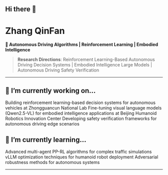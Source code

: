 ## Hi there 👋
# Zhang QinFan 
**🚀 Autonomous Driving Algorithms | Reinforcement Learning | Embodied Intelligence**  
[](mailto:zy2343304@buaa.edu.cn)

> **Research Directions**: Reinforcement Learning-Based Autonomous Driving Decision Systems | Embodied Intelligence Large Models | Autonomous Driving Safety Verification  
---

## 🔭 ​​I’m currently working on...​​
Building ​​reinforcement learning-based decision systems​​ for autonomous vehicles at Zhongguancun National Lab
Fine-tuning ​​visual language models (Qwen2.5-VL)​​ for embodied intelligence applications at Beijing Humanoid Robotics Innovation Center
Developing ​​safety verification frameworks​​ for autonomous driving edge scenarios

## 🌱 ​​I’m currently learning...​​
Advanced ​​multi-agent PP-RL algorithms​​ for complex traffic simulations
​​vLLM optimization techniques​​ for humanoid robot deployment
​​Adversarial robustness methods​​ for autonomous systems

---

<!--
**zhangqf2001/zhangqf2001** is a ✨ _special_ ✨ repository because its `README.md` (this file) appears on your GitHub profile.

Here are some ideas to get you started:

- 🔭 I’m currently working on ...
- 🌱 I’m currently learning ...
- 👯 I’m looking to collaborate on ...
- 🤔 I’m looking for help with ...
- 💬 Ask me about ...
- 📫 How to reach me: ...
- 😄 Pronouns: ...
- ⚡ Fun fact: ...
-->
